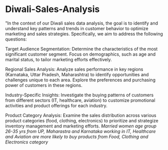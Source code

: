 # Diwali-Sales-Analysis




"In the context of our Diwali sales data analysis, the goal is to identify and understand key patterns and trends in customer behavior to optimize marketing and sales strategies. Specifically, we aim to address the following questions:

Target Audience Segmentation: Determine the characteristics of the most significant customer segment. Focus on demographics, such as age and marital status, to tailor marketing efforts effectively.

Regional Sales Analysis: Analyze sales performance in key regions (Karnataka, Uttar Pradesh, Maharashtra) to identify opportunities and challenges unique to each area. Explore the preferences and purchasing power of customers in these regions.

Industry-Specific Insights: Investigate the buying patterns of customers from different sectors (IT, healthcare, aviation) to customize promotional activities and product offerings for each industry.

Product Category Analysis: Examine the sales distribution across various product categories (food, clothing, electronics) to prioritize and strategize inventory management and marketing efforts.
*Married women age group 26-35 yrs from UP,  Maharastra and Karnataka working in IT, Healthcare and Aviation are more likely to buy products from Food, Clothing and Electronics category*
